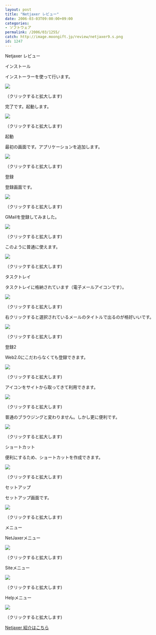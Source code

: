 ```yaml
---
layout: post
title: "Netjaxer レビュー"
date: 2006-03-03T09:00:00+09:00
categories:
- ソフトウェア
permalink: /2006/03/1255/
catch: http://image.moongift.jp/review/netjaxer9.s.png
id: 1247
---
```

Netjaxer レビュー  
<!--more-->

インストール

  

インストーラーを使って行います。

  

[![](http://image.moongift.jp/review/netjaxer1.s.png)](http://image.moongift.jp/review/netjaxer1.png)  
  
（クリックすると拡大します)

  

完了です。起動します。

  

[![](http://image.moongift.jp/review/netjaxer2.s.png)](http://image.moongift.jp/review/netjaxer2.png)  
  
（クリックすると拡大します)

  

起動

  

最初の画面です。アプリケーションを追加します。

  

[![](http://image.moongift.jp/review/netjaxer3.s.png)](http://image.moongift.jp/review/netjaxer3.png)  
  
（クリックすると拡大します)

  

登録

  

登録画面です。

  

[![](http://image.moongift.jp/review/netjaxer4.s.png)](http://image.moongift.jp/review/netjaxer4.png)  
  
（クリックすると拡大します)

  

GMailを登録してみました。

  

[![](http://image.moongift.jp/review/netjaxer5.s.png)](http://image.moongift.jp/review/netjaxer5.png)  
  
（クリックすると拡大します)

  

このように普通に使えます。

  

[![](http://image.moongift.jp/review/netjaxer6.s.png)](http://image.moongift.jp/review/netjaxer6.png)  
  
（クリックすると拡大します)

  

タスクトレイ

  

タスクトレイに格納されています（電子メールアイコンです）。

  

[![](http://image.moongift.jp/review/netjaxer7.s.png)](http://image.moongift.jp/review/netjaxer7.png)  
  
（クリックすると拡大します)

  

右クリックすると選択されているメールのタイトルで出るのが格好いいです。

  

[![](http://image.moongift.jp/review/netjaxer8.s.png)](http://image.moongift.jp/review/netjaxer8.png)  
  
（クリックすると拡大します)

  

登録2

  

Web2.0にこだわらなくても登録できます。

  

[![](http://image.moongift.jp/review/netjaxer9.s.png)](http://image.moongift.jp/review/netjaxer9.png)  
  
（クリックすると拡大します)

  

アイコンをサイトから取ってきて利用できます。

  

[![](http://image.moongift.jp/review/netjaxer10.s.png)](http://image.moongift.jp/review/netjaxer10.png)  
  
（クリックすると拡大します)

  

普通のブラウジングと変わりません。しかし更に便利です。

  

[![](http://image.moongift.jp/review/netjaxer11.s.png)](http://image.moongift.jp/review/netjaxer11.png)  
  
（クリックすると拡大します)

  

ショートカット

  

便利にするため、ショートカットを作成できます。

  

[![](http://image.moongift.jp/review/netjaxer12.s.png)](http://image.moongift.jp/review/netjaxer12.png)  
  
（クリックすると拡大します)

  

セットアップ

  

セットアップ画面です。

  

[![](http://image.moongift.jp/review/netjaxer13.s.png)](http://image.moongift.jp/review/netjaxer13.png)  
  
（クリックすると拡大します)

  

メニュー

  

NetJaxerメニュー

  

[![](http://image.moongift.jp/review/netjaxer14.s.png)](http://image.moongift.jp/review/netjaxer14.png)  
  
（クリックすると拡大します)

  

Siteメニュー

  

[![](http://image.moongift.jp/review/netjaxer15.s.png)](http://image.moongift.jp/review/netjaxer15.png)  
  
（クリックすると拡大します)

  

Helpメニュー

  

[![](http://image.moongift.jp/review/netjaxer16.s.png)](http://image.moongift.jp/review/netjaxer16.png)  
  
（クリックすると拡大します)

  

[Netjaxer 紹介はこちら](http://fw.moongift.jp/intro/i-1244.html)


